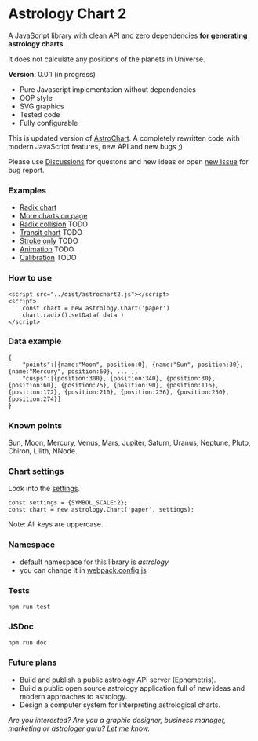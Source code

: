 # Astrology Chart 2
A JavaScript library with clean API and zero dependencies **for generating astrology charts**.

It does not calculate any positions of the planets in Universe.

**Version**: 0.0.1 (in progress)

- Pure Javascript implementation without dependencies
- OOP style
- SVG graphics
- Tested code
- Fully configurable

This is updated version of [AstroChart](https://github.com/Kibo/AstroChart). A completely rewritten code with modern JavaScript features, new API and new bugs ;)

Please use [Discussions](https://github.com/Kibo/AstrologyChart2/discussions) for questons and new ideas or open [new Issue](https://github.com/Kibo/AstrologyChart2/issues) for bug report.

### Examples
- [Radix chart](https://htmlpreview.github.io/?https://github.com/Kibo/AstrologyChart2/blob/master/examples/radix.html)
- [More charts on page](https://htmlpreview.github.io/?https://github.com/Kibo/AstrologyChart2/blob/master/examples/double.html)
- [Radix collision](#) TODO
- [Transit chart](#) TODO
- [Stroke only](#) TODO
- [Animation](#) TODO
- [Calibration](#) TODO

### How to use
```
<script src="../dist/astrochart2.js"></script>
<script>
	const chart = new astrology.Chart('paper')
	chart.radix().setData( data )
</script>
```
### Data example
```
{
	"points":[{name:"Moon", position:0}, {name:"Sun", position:30}, {name:"Mercury", position:60}, ... ],
	"cusps":[{position:300}, {position:340}, {position:30}, {position:60}, {position:75}, {position:90}, {position:116}, {position:172}, {position:210}, {position:236}, {position:250}, {position:274}]
}
```

### Known points
Sun, Moon, Mercury, Venus, Mars, Jupiter, Saturn, Uranus, Neptune, Pluto, Chiron, Lilith, NNode.

### Chart settings
Look into the [settings](https://github.com/Kibo/AstrologyChart2/tree/master/src/settings/constants).
```
const settings = {SYMBOL_SCALE:2};
const chart = new astrology.Chart('paper', settings);
```
Note: All keys are uppercase.

### Namespace
 - default namespace for this library is *astrology*
 - you can change it in [webpack.config.js](https://webpack.js.org/configuration/output/#outputlibrary)

### Tests
 ```
 npm run test
 ```

### JSDoc
```
npm run doc
```

### Future plans
- Build and publish a public astrology API server (Ephemetris).
- Build a public open source astrology application full of new ideas and modern approaches to astrology.
- Design a computer system for interpreting astrological charts.

*Are you interested? Are you a graphic designer, business manager, marketing or astrologer guru? Let me know.*

